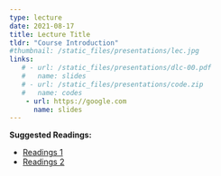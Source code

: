 ```yaml
---
type: lecture
date: 2021-08-17
title: Lecture Title
tldr: "Course Introduction"
#thumbnail: /static_files/presentations/lec.jpg
links: 
   # - url: /static_files/presentations/dlc-00.pdf
   #   name: slides
   # - url: /static_files/presentations/code.zip
   #   name: codes
    - url: https://google.com
      name: slides
---
```

**Suggested Readings:**
- [Readings 1](http://example.com)
- [Readings 2](http://example.com)
